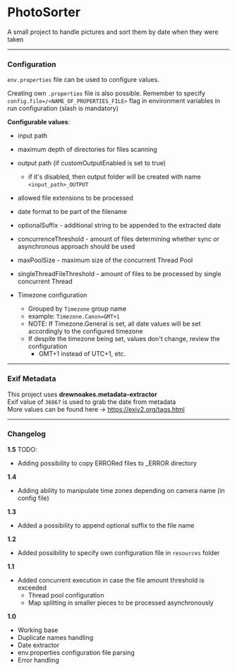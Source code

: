 # PhotoSorter

A small project to handle pictures and sort them by date when they were taken

---
### Configuration
`env.properties` file can be used to configure values.

Creating own `.properties` file is also possible. Remember to specify
`config.file=/<NAME_OF_PROPERTIES_FILE>` flag in environment variables in run configuration (slash is mandatory)
 
**Configurable values**: 
- input path
- maximum depth of directories for files scanning
- output path (if customOutputEnabled is set to true)
  - if it's disabled, then output folder will be created with name `<input_path>_OUTPUT` 
- allowed file extensions to be processed
- date format to be part of the filename
- optionalSuffix - additional string to be appended to the extracted date

- concurrenceThreshold - amount of files determining whether sync or asynchronous approach should be used
- maxPoolSize - maximum size of the concurrent Thread Pool
- singleThreadFileThreshold - amount of files to be processed by single concurrent Thread

- Timezone configuration
  - Grouped by `Timezone` group name
  - example: `Timezone.Canon=GMT+1`
  - NOTE: If Timezone.General is set, all date values will be set accordingly to the configured timezone
  - If despite the timezone being set, values don't change, review the configuration
    - GMT+1 instead of UTC+1, etc.
---
### Exif Metadata


This project uses **drewnoakes.metadata-extractor** \
Exif value of `36867` is used to grab the date from metadata \
More values can be found here -> https://exiv2.org/tags.html

---

### Changelog

**1.5** TODO:
- Adding possibility to copy ERRORed files to _ERROR directory

**1.4**
- Adding ability to manipulate time zones depending on camera name (in config file)

**1.3** 
- Added a possibility to append optional suffix to the file name

**1.2** 
- Added possibility to specify own configuration file in `resources` folder

**1.1**
- Added concurrent execution in case the file amount threshold is exceeded
  - Thread pool configuration
  - Map splitting in smaller pieces to be processed asynchronously

**1.0** 
- Working base
- Duplicate names handling
- Date extractor
- env.properties configuration file parsing
- Error handling

